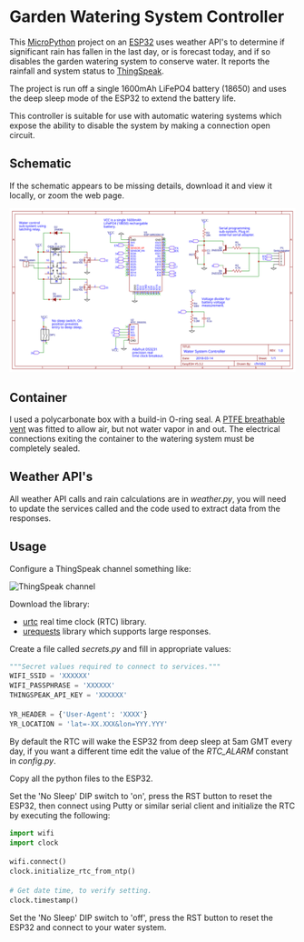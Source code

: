 # Garden Watering System Controller

This [MicroPython](http://micropython.org/) project on an [ESP32](https://en.wikipedia.org/wiki/ESP32) uses
weather API's to determine if significant rain has fallen in the last day, or
is forecast today, and if so disables the garden watering system to conserve
water. It reports the rainfall and system status to [ThingSpeak](https://thingspeak.com).

The project is run off a single 1600mAh LiFePO4 battery (18650) and uses the
deep sleep mode of the ESP32 to extend the battery life.

This controller is suitable for use with automatic watering systems which expose
the ability to disable the system by making a connection open circuit.

## Schematic

If the schematic appears to be missing details, download it and view it locally,
or zoom the web page.

![Circuit Schematic](./schematic-garden-watering-controller.svg)

## Container

I used a polycarbonate box with a build-in O-ring seal. A
[PTFE breathable vent](https://nicegear.nz/product/waterproof-breathable-enclosure-vent)
was fitted to allow air, but not water vapor in and out. The electrical
connections exiting the container to the watering system must be completely
sealed.

## Weather API's

All weather API calls and rain calculations are in _weather.py_, you will need
to update the services called and the code used to extract data from the
responses.

## Usage

Configure a ThingSpeak channel something like:

![ThingSpeak channel](https://github.com/chrisb2/water-system/raw/master/thingspeak-settings.png "ThingSpeak Channel Settings")

Download the library:
* [urtc](https://raw.githubusercontent.com/chrisb2/Adafruit-uRTC/master/urtc.py) real time clock (RTC) library.
* [urequests](https://github.com/micropython/micropython-lib/blob/cfca9b4f9096f0fe1c0eeefead25c1d5994e1b64/urequests/urequests.py) library which supports large responses.

Create a file called _secrets.py_ and fill in appropriate values:
```python
"""Secret values required to connect to services."""
WIFI_SSID = 'XXXXXX'
WIFI_PASSPHRASE = 'XXXXXX'
THINGSPEAK_API_KEY = 'XXXXXX'

YR_HEADER = {'User-Agent': 'XXXX'}
YR_LOCATION = 'lat=-XX.XXX&lon=YYY.YYY'
```
By default the RTC will wake the ESP32 from deep sleep at 5am GMT every day, if
you want a different time edit the value of the _RTC_ALARM_ constant in
_config.py_.

Copy all the python files to the ESP32.

Set the 'No Sleep' DIP switch to 'on', press the RST button to reset the ESP32,
then connect using Putty or similar serial client and initialize the RTC by
executing the following:
```python
import wifi
import clock

wifi.connect()
clock.initialize_rtc_from_ntp()

# Get date time, to verify setting.
clock.timestamp()
```
Set the 'No Sleep' DIP switch to 'off', press the RST button to reset the ESP32
and connect to your water system.
